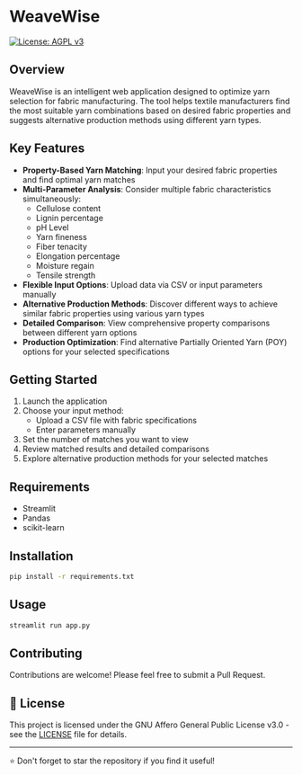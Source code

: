 # WeaveWise

[![License: AGPL v3](https://img.shields.io/badge/License-AGPL_v3-blue.svg)](https://www.gnu.org/licenses/agpl-3.0)
## Overview

WeaveWise is an intelligent web application designed to optimize yarn selection for fabric manufacturing. The tool helps textile manufacturers find the most suitable yarn combinations based on desired fabric properties and suggests alternative production methods using different yarn types.

## Key Features

- **Property-Based Yarn Matching**: Input your desired fabric properties and find optimal yarn matches
- **Multi-Parameter Analysis**: Consider multiple fabric characteristics simultaneously:
  - Cellulose content
  - Lignin percentage
  - pH Level
  - Yarn fineness
  - Fiber tenacity
  - Elongation percentage
  - Moisture regain
  - Tensile strength
- **Flexible Input Options**: Upload data via CSV or input parameters manually
- **Alternative Production Methods**: Discover different ways to achieve similar fabric properties using various yarn types
- **Detailed Comparison**: View comprehensive property comparisons between different yarn options
- **Production Optimization**: Find alternative Partially Oriented Yarn (POY) options for your selected specifications

## Getting Started

1. Launch the application
2. Choose your input method:
   - Upload a CSV file with fabric specifications
   - Enter parameters manually
3. Set the number of matches you want to view
4. Review matched results and detailed comparisons
5. Explore alternative production methods for your selected matches

## Requirements

- Streamlit
- Pandas
- scikit-learn

## Installation

```bash
pip install -r requirements.txt
```

## Usage

```bash
streamlit run app.py
```

## Contributing

Contributions are welcome! Please feel free to submit a Pull Request.

## 📄 License

This project is licensed under the GNU Affero General Public License v3.0 - see the [LICENSE](LICENSE) file for details.


---
⭐ Don't forget to star the repository if you find it useful!
